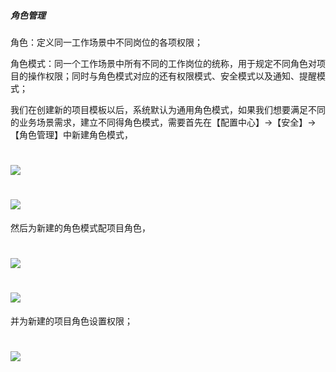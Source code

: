 ##### 角色管理

角色：定义同⼀工作场景中不同岗位的各项权限；

角色模式：同一个工作场景中所有不同的工作岗位的统称，用于规定不同角色对项目的操作权限；同时与角色模式对应的还有权限模式、安全模式以及通知、提醒模式；

我们在创建新的项目模板以后，系统默认为通用角色模式，如果我们想要满足不同的业务场景需求，建立不同得角色模式，需要首先在【配置中心】→【安全】→【角色管理】中新建角色模式，

# ![](/assets/03-安全-角色管理-新建角色模式1.png)

# ![](/assets/03-安全-角色管理-新建角色模式2.png)

然后为新建的角色模式配项目角色，

# ![](/assets/03-安全-角色管理-新建角色模式3.png)

# ![](/assets/03-安全-角色管理-新建角色模式4.png)

并为新建的项目角色设置权限；

# ![](/assets/03-安全-角色管理-新建角色模式5.png)



